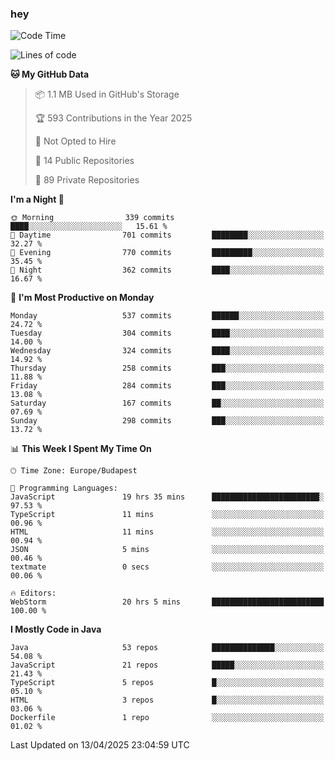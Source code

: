 ### hey

<!--START_SECTION:waka-->
![Code Time](http://img.shields.io/badge/Code%20Time-1%2C176%20hrs%2045%20mins-blue)

![Lines of code](https://img.shields.io/badge/From%20Hello%20World%20I%27ve%20Written-2.6%20million%20lines%20of%20code-blue)

**🐱 My GitHub Data** 

> 📦 1.1 MB Used in GitHub's Storage 
 > 
> 🏆 593 Contributions in the Year 2025
 > 
> 🚫 Not Opted to Hire
 > 
> 📜 14 Public Repositories 
 > 
> 🔑 89 Private Repositories 
 > 
**I'm a Night 🦉** 

```text
🌞 Morning                339 commits         ████░░░░░░░░░░░░░░░░░░░░░   15.61 % 
🌆 Daytime                701 commits         ████████░░░░░░░░░░░░░░░░░   32.27 % 
🌃 Evening                770 commits         █████████░░░░░░░░░░░░░░░░   35.45 % 
🌙 Night                  362 commits         ████░░░░░░░░░░░░░░░░░░░░░   16.67 % 
```
📅 **I'm Most Productive on Monday** 

```text
Monday                   537 commits         ██████░░░░░░░░░░░░░░░░░░░   24.72 % 
Tuesday                  304 commits         ████░░░░░░░░░░░░░░░░░░░░░   14.00 % 
Wednesday                324 commits         ████░░░░░░░░░░░░░░░░░░░░░   14.92 % 
Thursday                 258 commits         ███░░░░░░░░░░░░░░░░░░░░░░   11.88 % 
Friday                   284 commits         ███░░░░░░░░░░░░░░░░░░░░░░   13.08 % 
Saturday                 167 commits         ██░░░░░░░░░░░░░░░░░░░░░░░   07.69 % 
Sunday                   298 commits         ███░░░░░░░░░░░░░░░░░░░░░░   13.72 % 
```


📊 **This Week I Spent My Time On** 

```text
🕑︎ Time Zone: Europe/Budapest

💬 Programming Languages: 
JavaScript               19 hrs 35 mins      ████████████████████████░   97.53 % 
TypeScript               11 mins             ░░░░░░░░░░░░░░░░░░░░░░░░░   00.96 % 
HTML                     11 mins             ░░░░░░░░░░░░░░░░░░░░░░░░░   00.94 % 
JSON                     5 mins              ░░░░░░░░░░░░░░░░░░░░░░░░░   00.46 % 
textmate                 0 secs              ░░░░░░░░░░░░░░░░░░░░░░░░░   00.06 % 

🔥 Editors: 
WebStorm                 20 hrs 5 mins       █████████████████████████   100.00 % 
```

**I Mostly Code in Java** 

```text
Java                     53 repos            ██████████████░░░░░░░░░░░   54.08 % 
JavaScript               21 repos            █████░░░░░░░░░░░░░░░░░░░░   21.43 % 
TypeScript               5 repos             █░░░░░░░░░░░░░░░░░░░░░░░░   05.10 % 
HTML                     3 repos             █░░░░░░░░░░░░░░░░░░░░░░░░   03.06 % 
Dockerfile               1 repo              ░░░░░░░░░░░░░░░░░░░░░░░░░   01.02 % 
```




 Last Updated on 13/04/2025 23:04:59 UTC
<!--END_SECTION:waka-->
